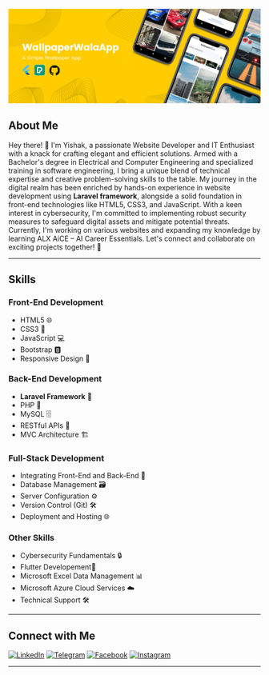 <p align="center">
  <img src="https://raw.githubusercontent.com/DipHire/WallpaperWalaApp/master/banner%20(2).png?token=GHSAT0AAAAAABVZ5UFW4VJMNZKXBKHUDOVWYXSDVZA" alt="Banner">
</p>

## About Me

Hey there! 👋 I'm Yishak, a passionate Website Developer and IT Enthusiast with a knack for crafting elegant and efficient solutions. Armed with a Bachelor's degree in Electrical and Computer Engineering and specialized training in software engineering, I bring a unique blend of technical expertise and creative problem-solving skills to the table. My journey in the digital realm has been enriched by hands-on experience in website development using **Laravel framework**, alongside a solid foundation in front-end technologies like HTML5, CSS3, and JavaScript. With a keen interest in cybersecurity, I'm committed to implementing robust security measures to safeguard digital assets and mitigate potential threats. Currently, I'm working on various websites and expanding my knowledge by learning ALX AiCE – AI Career Essentials. Let's connect and collaborate on exciting projects together! 🚀

---

## Skills

### Front-End Development
- HTML5 🌐
- CSS3 🎨
- JavaScript 💻
- Bootstrap 🅱️
- Responsive Design 📱

### Back-End Development
- **Laravel Framework** 🚀
- PHP 🐘
- MySQL 🗄️
- RESTful APIs 🔄
- MVC Architecture 🏗️

### Full-Stack Development
- Integrating Front-End and Back-End 🔄
- Database Management 🗃️
- Server Configuration ⚙️
- Version Control (Git) 🛠️
- Deployment and Hosting 🌐

### Other Skills
- Cybersecurity Fundamentals 🔒
- Flutter Developement📱
- Microsoft Excel Data Management 📊
- Microsoft Azure Cloud Services ☁️
- Technical Support 🛠️

---

## Connect with Me

[![LinkedIn](https://img.shields.io/badge/LinkedIn-Connect-blue)](https://www.linkedin.com/in/yishak-kibru-07694217a/)
[![Telegram](https://img.shields.io/badge/Telegram-Message-blue)](https://t.me/yishakkkk)
[![Facebook](https://img.shields.io/badge/Facebook-Follow-blue)](https://www.facebook.com/yishakk)
[![Instagram](https://img.shields.io/badge/Instagram-Follow-blue)](https://www.instagram.com/yishak_kibru/)

---

<!-- Add any additional graphics or banners here -->


<!--
**yishakk/yishakk** is a ✨ _special_ ✨ repository because its `README.md` (this file) appears on your GitHub profile.
### Hi there 👋

<!--
**yishakk/yishakk** is a ✨ _special_ ✨ repository because its `README.md` (this file) appears on your GitHub profile.

Here are some ideas to get you started:

- 🔭 I’m currently working on ...
- 🌱 I’m currently learning ...
- 👯 I’m looking to collaborate on ...
- 🤔 I’m looking for help with ...
- 💬 Ask me about ...
- 📫 How to reach me: ...
- 😄 Pronouns: ...
- ⚡ Fun fact: ...
-->
